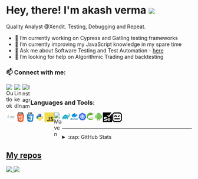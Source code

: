 
<h1>Hey, there! I'm akash verma
<img height="80px" src="https://media.giphy.com/media/Sl7mtK9fwjl8WlsY6H/giphy.gif?cid=790b7611a1f22979f3e4746aa36c7b55f8cd61d67d380fdb&rid=giphy.gif&ct=s"/></h1>

Quality Analyst @Xendit. Testing, Debugging and Repeat.

-   🔭  I’m currently working on Cypress and Gatling testing frameworks
-   🌱  I’m currently improving my JavaScript knowledge in my spare time
-   💬  Ask me about Software Testing and Test Automation - [here]
-   🤔  I’m looking for help on Algorithmic Trading and backtesting


###  📫 Connect with me:

[<img align="left" alt="Outlook" width="22px" src="https://cdn.jsdelivr.net/npm/simple-icons@v3/icons/microsoftoutlook.svg" />][Outlook]
[<img align="left" alt="LinkedIn" width="22px" src="https://cdn.jsdelivr.net/npm/simple-icons@v3/icons/linkedin.svg" />][linkedin]
[<img align="left" alt="Instagram" width="22px" src="https://cdn.jsdelivr.net/npm/simple-icons@v3/icons/instagram.svg" />][instagram]
</br>

### Languages and Tools:

<img align="left" alt="Java" width="26px" src="https://raw.githubusercontent.com/github/explore/80688e429a7d4ef2fca1e82350fe8e3517d3494d/topics/java/java.png" />
<img align="left" alt="HTML5" width="26px" src="https://raw.githubusercontent.com/github/explore/80688e429a7d4ef2fca1e82350fe8e3517d3494d/topics/html/html.png" />
<img align="left" alt="CSS3" width="26px" src="https://raw.githubusercontent.com/github/explore/80688e429a7d4ef2fca1e82350fe8e3517d3494d/topics/css/css.png" />
<img align="left" alt="Sass" width="26px" src="https://raw.githubusercontent.com/github/explore/80688e429a7d4ef2fca1e82350fe8e3517d3494d/topics/python/python.png" />
<img align="left" alt="JavaScript" width="26px" src="https://raw.githubusercontent.com/github/explore/80688e429a7d4ef2fca1e82350fe8e3517d3494d/topics/javascript/javascript.png" />
 <svg role="img" width="26px" viewBox="0 0 24 24" xmlns="http://www.w3.org/2000/svg"><title>Selenium</title><path d="M23.174 3.468l-7.416 8.322a.228.228 0 0 1-.33 0l-3.786-3.9a.228.228 0 0 1 0-.282L12.872 6a.228.228 0 0 1 .366 0l2.106 2.346a.228.228 0 0 0 .342 0l5.94-8.094A.162.162 0 0 0 21.5 0H.716a.174.174 0 0 0-.174.174v23.652A.174.174 0 0 0 .716 24h22.566a.174.174 0 0 0 .174-.174V3.6a.162.162 0 0 0-.282-.132zM6.932 21.366a5.706 5.706 0 0 1-4.05-1.44.222.222 0 0 1 0-.288l.882-1.236a.222.222 0 0 1 .33-.036 4.338 4.338 0 0 0 2.964 1.158c1.158 0 1.722-.534 1.722-1.098 0-1.752-5.7-.552-5.7-4.278 0-1.65 1.428-3 3.756-3a5.568 5.568 0 0 1 3.708 1.242.222.222 0 0 1 0 .3l-.906 1.2a.222.222 0 0 1-.318.036 4.29 4.29 0 0 0-2.706-.936c-.906 0-1.41.402-1.41.996 0 1.572 5.688.522 5.688 4.2.006 1.812-1.284 3.18-3.96 3.18zm12.438-3.432a.192.192 0 0 1-.192.192h-5.202a.06.06 0 0 0-.06.066 1.986 1.986 0 0 0 2.106 1.638 3.264 3.264 0 0 0 1.8-.6.192.192 0 0 1 .276.042l.636.93a.198.198 0 0 1-.042.264 4.71 4.71 0 0 1-2.892.9 3.726 3.726 0 0 1-3.93-3.87 3.744 3.744 0 0 1 3.81-3.852c2.196 0 3.684 1.644 3.684 4.05zm-3.684-2.748a1.758 1.758 0 0 0-1.8 1.56.06.06 0 0 0 .06.066h3.492a.06.06 0 0 0 .06-.066 1.698 1.698 0 0 0-1.812-1.56Z"/></svg><svg role="img" width="26px" viewBox="0 0 24 24" xmlns="http://www.w3.org/2000/svg"><title>Robot Framework</title><path d="M4.9565 10.2246c0-1.8766 1.5257-3.4023 3.4-3.4023 1.8766 0 3.4024 1.5257 3.4024 3.4023 0 .6838-.5526 1.2364-1.2341 1.2364-.6818 0-1.2344-.5526-1.2344-1.2364 0-.513-.4185-.9296-.9338-.9296-.5129 0-.9317.4165-.9317.9296 0 .6838-.5523 1.2364-1.234 1.2364-.6818 0-1.2344-.5526-1.2344-1.2364m14.0868 5.717c0 .6842-.5524 1.2363-1.2341 1.2363H6.3575c-.6818 0-1.2344-.552-1.2344-1.2363 0-.6837.5526-1.2363 1.2344-1.2363h11.4517c.6817 0 1.234.5526 1.234 1.2363m-5.351-5.0244c-.3814-.5657-.2323-1.3328.3334-1.7143l2.8628-1.9334c.5613-.3902 1.3329-.2324 1.7144.3289.3815.5654.2323 1.3329-.3334 1.7144l-2.8628 1.9333c-.5442.3831-1.3348.2379-1.7144-.3289zm7.8393 7.6018a.8815.8815 0 0 1-.258.6227l-2.1277 2.1277a.8822.8822 0 0 1-.623.258H5.4772a.8822.8822 0 0 1-.623-.258l-2.1277-2.1277a.8815.8815 0 0 1-.258-.6227V5.4818a.8797.8797 0 0 1 .258-.6228l2.1277-2.1282a.8816.8816 0 0 1 .623-.2578h13.0456a.8816.8816 0 0 1 .623.2578l2.1277 2.1282a.8797.8797 0 0 1 .258.6228V18.519zm1.811-15.0835L20.5644.6577A2.2454 2.2454 0 0 0 18.9775 0H5.0207A2.2445 2.2445 0 0 0 3.433.658L.657 3.4359A2.2449 2.2449 0 0 0 0 5.0228v13.9547c0 .5953.2366 1.1667.6575 1.5872l2.778 2.7779c.421.421.9918.6573 1.5871.6573h13.9548a2.2448 2.2448 0 0 0 1.5872-.6573l2.7779-2.7779A2.2436 2.2436 0 0 0 24 18.9775V5.023a2.2451 2.2451 0 0 0-.6575-1.5875z"/></svg>
 <img align="left" alt="Maven" width="22px" src="https://cdn.jsdelivr.net/npm/simple-icons@v3/icons/apachemaven.svg" />
 <img align="left" alt="Gradle" width="22px" src="https://raw.githubusercontent.com/github/explore/59009b1589a883459c0ae19044e3e7e3ec0c4e0a/topics/gradle/gradle.png" />
  <img align="left" alt="Docker" width="22px" src="https://raw.githubusercontent.com/github/explore/80688e429a7d4ef2fca1e82350fe8e3517d3494d/topics/docker/docker.png" />
  <img align="left" alt="Kubernetes" width="22px" src="https://raw.githubusercontent.com/github/explore/80688e429a7d4ef2fca1e82350fe8e3517d3494d/topics/kubernetes/kubernetes.png" />
    <img align="left" alt="SpringBoot" width="22px" src="https://raw.githubusercontent.com/github/explore/80688e429a7d4ef2fca1e82350fe8e3517d3494d/topics/spring-boot/spring-boot.png" />
       <img align="left" alt="Android Studio" width="22px" src="https://raw.githubusercontent.com/github/explore/80688e429a7d4ef2fca1e82350fe8e3517d3494d/topics/android/android.png" />

<br />

---
<details>
  <summary>:zap: GitHub Stats</summary>
  
 <a href="https://github.com/akashverma24"><img width="400" src="https://github-readme-stats-six-smoky-95.vercel.app/api?username=akashverma24&cache_seconds=86400&include_all_commits=true&count_private=true&show_icons=true&theme=gruvbox">
  <a href="https://github.com/akashverma24"><img width="400" src="https://github-readme-stats-six-smoky-95.vercel.app/api/top-langs/?username=akashverma24&hide=html,scss,css,shell&langs_count=10&layout=compact&theme=gruvbox">
  <a href="https://github.com/akashverma24"><img width="400" src="https://github-readme-streak-stats.herokuapp.com?user=akashverma24&theme=dark&background=282828&stroke=fe8019&ring=fe8019&currStreakNum=fabd2f&currStreakLabel=fabd2f&dates=FEE6F4&fire=FE84C3" alt="GitHub stats"/>
</details>
  
## My repos
    
<p align="left">
  
   <a href="https://github.com/akashverma24/RestAPIFramework"><img width="400" src="https://github-readme-stats-six-smoky-95.vercel.app/api/pin/?username=akashverma24&repo=RestAPIFramework&langs_count=5&theme=gruvbox">
  <a href="https://github.com/akashverma24/web-cucumber-framework"><img width="400" src="https://github-readme-stats-six-smoky-95.vercel.app/api/pin/?username=akashverma24&card_height=300&&repo=web-cucumber-framework&langs_count=5&layout=compact&theme=gruvbox">

</p>  

[instagram]: https://www.instagram.com/akash.verma24/
[linkedin]: https://www.linkedin.com/in/akash-verma-28163499/
[Outlook]:mailto:akash2492@outlook.com
[here]:https://github.com/akashverma24/akashverma24/issues